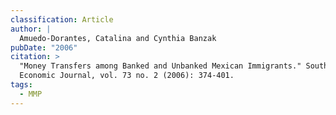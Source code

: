 ```yaml
---
classification: Article
author: |
  Amuedo-Dorantes, Catalina and Cynthia Banzak
pubDate: "2006"
citation: >
  "Money Transfers among Banked and Unbanked Mexican Immigrants." Southern
  Economic Journal, vol. 73 no. 2 (2006): 374-401.
tags:
  - MMP
---
```

